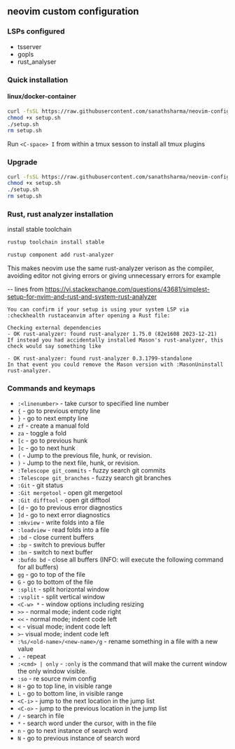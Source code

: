## neovim custom configuration

### LSPs configured
- tsserver
- gopls
- rust_analyser

### Quick installation
#### linux/docker-container
```sh 
curl -fsSL https://raw.githubusercontent.com/sanathsharma/neovim-config/main/setup/linux-install.sh > setup.sh
chmod +x setup.sh
./setup.sh
rm setup.sh
```

Run `<C-space> I` from within a tmux sesson to install all tmux plugins

### Upgrade
```sh 
curl -fsSL https://raw.githubusercontent.com/sanathsharma/neovim-config/main/setup/linux-upgrade-nvim.sh > setup.sh
chmod +x setup.sh
./setup.sh
rm setup.sh
```

### Rust, rust analyzer installation
install stable toolchain
```sh
rustup toolchain install stable
```
```sh
rustup component add rust-analyzer
```
This makes neovim use the same rust-analyzer verison as the compiler, avoiding editor not giving errors or giving unnecessary errors for example

-- lines from https://vi.stackexchange.com/questions/43681/simplest-setup-for-nvim-and-rust-and-system-rust-analyzer

```
You can confirm if your setup is using your system LSP via :checkhealth rustaceanvim after opening a Rust file:

Checking external dependencies
- OK rust-analyzer: found rust-analyzer 1.75.0 (82e1608 2023-12-21)
If instead you had accidentally installed Mason's rust-analyzer, this check would say something like

- OK rust-analyzer: found rust-analyzer 0.3.1799-standalone
In that event you could remove the Mason version with :MasonUninstall rust-analyzer.
```

### Commands and keymaps

- `:<linenumber>` - take cursor to specified line number
- `{` - go to previous empty line
- `}` - go to next empty line
- `zf` - create a manual fold
- `za` - toggle a fold
- `[c` - go to previous hunk
- `]c` - go to next hunk
- `(` - Jump to the previous file, hunk, or revision.
- `)` - Jump to the next file, hunk, or revision.
- `:Telescope git_commits` - fuzzy search git commits
- `:Telescope git_branches` - fuzzy search git branches
- `:Git` - git status
- `:Git mergetool` - open git mergetool
- `:Git difftool` - open git difftool
- `[d` - go to previous error diagnostics
- `]d` - go to next error diagnostics
- `:mkview` - write folds into a file
- `:loadview` - read folds into a file
- `:bd` - close current buffers
- `:bp` - switch to previous buffer
- `:bn` - switch to next buffer
- `:bufdo bd` - close all buffers (INFO: will execute the following command for all buffers)
- `gg` - go to top of the file
- `G` - go to bottom of the file
- `:split` - split horizontal window
- `:vsplit` - split vertical window
- `<C-w> *` - window options including resizing
- `>>` - normal mode; indent code right
- `<<` - normal mode; indent code left
- `<` - visual mode; indent code left
- `>`- visual mode; indent code left
- `:%s/<old-name>/<new-name>/g` - rename something in a file with a new value
- `.` - repeat
- `:<cmd> | only` - `:only` is the command that will make the current window the only window visible.
- `:so` - re source nvim config
- `H` - go to top line, in visible range
- `L` - go to bottom line, in visible range
- `<C-i>` - jump to the next location in the jump list
- `<C-o>` - jump to the previous location in the jump list
- `/` - search in file
- `*` - search word under the cursor, with in the file
- `n` - go to next instance of search word
- `N` - go to previous instance of search word


